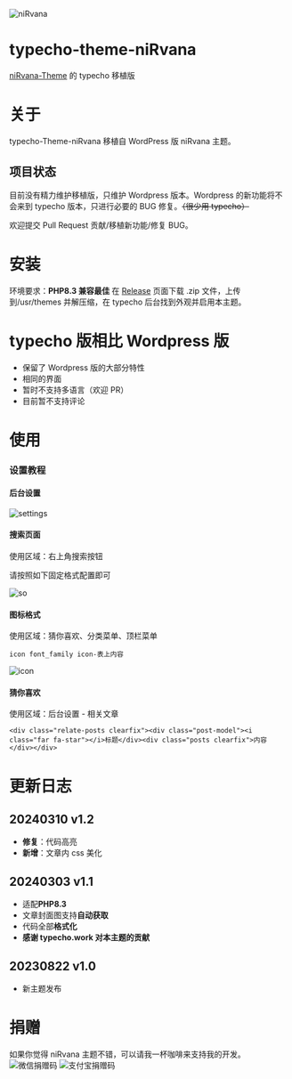 ![niRvana](https://raw.githubusercontent.com/michaelliunsky/cdn/master/screenshot.png)

# typecho-theme-niRvana

[niRvana-Theme](https://github.com/michaelliunsky/niRvana-theme) 的 typecho 移植版

# 关于

typecho-Theme-niRvana 移植自 WordPress 版 niRvana 主题。

## 项目状态

目前没有精力维护移植版，只维护 Wordpress 版本。Wordpress 的新功能将不会来到 typecho 版本，只进行必要的 BUG 修复。~~（很少用 typecho）~~

欢迎提交 Pull Request 贡献/移植新功能/修复 BUG。

# 安装

环境要求：**PHP8.3 兼容最佳**
在 [Release](https://github.com/michaelliunsky/typecho-theme-niRvana/releases) 页面下载 .zip 文件，上传到/usr/themes 并解压缩，在 typecho 后台找到外观并启用本主题。

# typecho 版相比 Wordpress 版

- 保留了 Wordpress 版的大部分特性
- 相同的界面
- 暂时不支持多语言（欢迎 PR）
- 目前暂不支持评论

# 使用

### 设置教程

#### 后台设置

![settings](https://raw.githubusercontent.com/michaelliunsky/cdn/master/settings.png)

#### 搜索页面

使用区域：右上角搜索按钮

请按照如下固定格式配置即可

![so](https://raw.githubusercontent.com/michaelliunsky/cdn/master/so.png)

#### 图标格式

使用区域：猜你喜欢、分类菜单、顶栏菜单

    icon font_family icon-表上内容

![icon](https://raw.githubusercontent.com/michaelliunsky/cdn/master/icon.png)

#### 猜你喜欢

使用区域：后台设置 - 相关文章

    <div class="relate-posts clearfix"><div class="post-model"><i class="far fa-star"></i>标题</div><div class="posts clearfix">内容</div></div>

# 更新日志

## 20240310 v1.2

- **修复**：代码高亮
- **新增**：文章内 css 美化

## 20240303 v1.1

- 适配**PHP8.3**
- 文章封面图支持**自动获取**
- 代码全部**格式化**
- **感谢 typecho.work 对本主题的贡献**

## 20230822 v1.0

- 新主题发布

# 捐赠

如果你觉得 niRvana 主题不错，可以请我一杯咖啡来支持我的开发。
![微信捐赠码](https://raw.githubusercontent.com/michaelliunsky/cdn/master/wechat.jpg)
![支付宝捐赠码](https://raw.githubusercontent.com/michaelliunsky/cdn/master/alipay.jpg)
